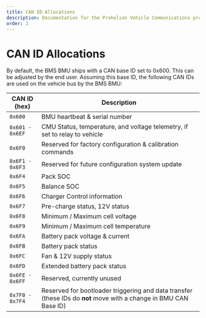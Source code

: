 ```yaml
---
title: CAN ID Allocations
description: Documentation for the Prohelion Vehicle Communications protocol
order: 1
---
```


# CAN ID Allocations


By default, the BMS BMU ships with a CAN base ID set to 0x600.  This can be adjusted by the end user.  Assuming this base ID, the following CAN IDs are used on the vehicle bus by the BMS BMU:

| CAN ID (hex)    | Description                                                                |           
| --------------- | -------------------------------------------------------------------------- |
| `0x600`         | BMU heartbeat & serial number                                              | 
| `0x601 - 0x6EF` | CMU Status, temperature, and voltage telemetry, if set to relay to vehicle |
| `0x6F0`         | Reserved for factory configuration & calibration commands                  |            
| `0x6F1 - 0x6F3` | Reserved for future configuration system update                            |       
| `0x6F4`         | Pack SOC                                                                   |
| `0x6F5`         | Balance SOC                                                                |
| `0x6F6`         | Charger Control information                                                |
| `0x6F7`         | Pre-charge status, 12V status                                              |           
| `0x6F8`         | Minimum / Maximum cell voltage                                             |       
| `0x6F9`         | Minimum / Maximum cell temperature                                         |   
| `0x6FA`         | Battery pack voltage & current                                             |
| `0x6FB`         | Battery pack status                                                        |
| `0x6FC`         | Fan & 12V supply status                                                    |       
| `0x6FD`         | Extended battery pack status                                               |       
| `0x6FE - 0x6FF` | Reserved, currently unused                                                 |
| `0x7F0 - 0x7F4` | Reserved for bootloader triggering and data transfer (these IDs do <strong>not</strong> move with a change in BMU CAN Base ID) | 